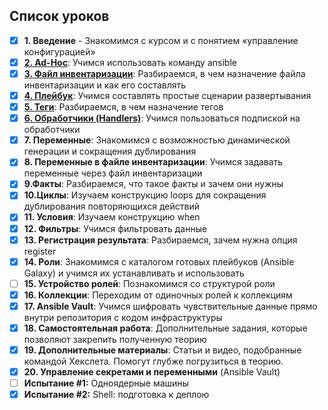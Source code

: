 ## Список уроков

- [x] **1. Введение** - Знакомимся с курсом и с понятием «управление конфигурацией»
- [x] **[2. Ad-Hoc](2_adhoc/README.MD)**: Учимся использовать команду ansible
- [x] **[3. Файл инвентаризации](3_inventory_file/README.MD)**: Разбираемся, в чем назначение файла инвентаризации и как его составлять
- [x] **[4. Плейбук](4_palybook/README.MD)**: Учимся составлять простые сценарии развертывания
- [x] **[5. Теги](5_tags/README.MD)**: Разбираемся, в чем назначение тегов
- [x] **[6. Обработчики (Handlers)](6_handlers/README.MD)**: Учимся пользоваться подпиской на обработчики
- [x] **7. Переменные**: Знакомимся с возможностью динамической генерации и сокращения дублирования
- [x] **8. Переменные в файле инвентаризации**: Учимся задавать переменные через файл инвентаризации
- [x] **9.Факты**: Разбираемся, что такое факты и зачем они нужны
- [x] **10.Циклы**: Изучаем конструкцию loops для сокращения дублирования повторяющихся действий
- [x] **11. Условия**: Изучаем конструкцию when
- [x] **12. Фильтры**: Учимся фильтровать данные
- [x] **13. Регистрация результата**: Разбираемся, зачем нужна опция register
- [x] **14. Роли**: Знакомимся с каталогом готовых плейбуков (Ansible Galaxy) и учимся их устанавливать и использовать
- [ ] **15. Устройство ролей**: Познакомимся со структурой роли
- [x] **16. Коллекции**: Переходим от одиночных ролей к коллекциям
- [x] **17. Ansible Vault**: Учимся шифровать чувствительные данные прямо внутри репозитория с кодом инфраструктуры
- [x] **18. Самостоятельная работа**: Дополнительные задания, которые позволяют закрепить полученную теорию
- [x] **19. Дополнительные материалы**: Статьи и видео, подобранные командой Хекслета. Помогут глубже погрузиться в теорию.
- [x] **20. Управление секретами и переменными** (Ansible Vault)
- [ ] **Испытание #1:** Одноядерные машины
- [x] **Испытание #2:** Shell: подготовка к деплою
